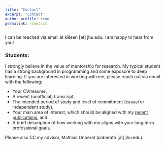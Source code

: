 ```yaml
---
title: "Contact"
excerpt: "Contact"
author_profile: true
permalink: /contact
---
```


I can be reached via email at killeen [at] jhu.edu. I am happy to hear from you!

### Students:

I strongly believe in the value of mentorship for research. My typical student has a strong
background in programming and some exposure to deep learning. If you are interested in working with
me, please reach out via email with the following:
- Your CV/resume,
- A recent (unofficial) transcript,
- The intended period of study and level of commitment (casual or independent study),
- Your main area of interest, which should be aligned with my [recent
publications](https://scholar.google.com/citations?hl=en&user=QX7AvxUAAAAJ&view_op=list_works&sortby=pubdate), and
- A brief description of how working with me aligns with your long term professional goals.

Please also CC my advisor, Mathias Unberat (unberath [at] jhu.edu).
